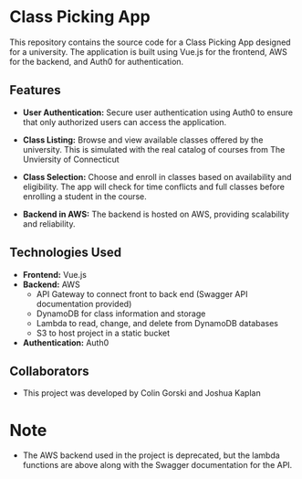 # Class Picking App

This repository contains the source code for a Class Picking App designed for a university. The application is built using Vue.js for the frontend, AWS for the backend, and Auth0 for authentication.

## Features

- **User Authentication:** Secure user authentication using Auth0 to ensure that only authorized users can access the application.

- **Class Listing:** Browse and view available classes offered by the university. This is simulated with the real catalog of courses from The Unviersity of Connecticut

- **Class Selection:** Choose and enroll in classes based on availability and eligibility. The app will check for time conflicts and full classes before enrolling a student in the course.

- **Backend in AWS:** The backend is hosted on AWS, providing scalability and reliability.

## Technologies Used

- **Frontend:** Vue.js
- **Backend:** AWS
  -   API Gateway to connect front to back end (Swagger API documentation provided)
  -   DynamoDB for class information and storage
  -   Lambda to read, change, and delete from DynamoDB databases
  -   S3 to host project in a static bucket
- **Authentication:** Auth0

## Collaborators
  - This project was developed by Colin Gorski and Joshua Kaplan

# Note
  - The AWS backend used in the project is deprecated, but the lambda functions are above along  with the Swagger documentation for the API.
